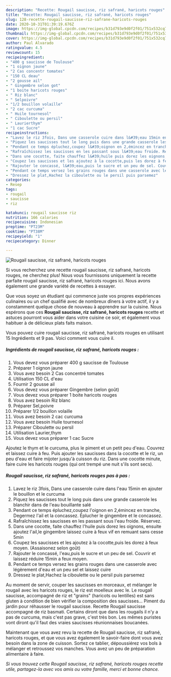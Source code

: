 ```yaml
---
description: "Recette: Rougail saucisse, riz safrané, haricots rouges"
title: "Recette: Rougail saucisse, riz safrané, haricots rouges"
slug: 128-recette-rougail-saucisse-riz-safrane-haricots-rouges
date: 2020-10-31T01:39:19.676Z
image: https://img-global.cpcdn.com/recipes/b31d793e9d0f2f01/751x532cq70/rougail-saucisse-riz-safrane-haricots-rouges-photo-principale-de-la-recette.jpg
thumbnail: https://img-global.cpcdn.com/recipes/b31d793e9d0f2f01/751x532cq70/rougail-saucisse-riz-safrane-haricots-rouges-photo-principale-de-la-recette.jpg
cover: https://img-global.cpcdn.com/recipes/b31d793e9d0f2f01/751x532cq70/rougail-saucisse-riz-safrane-haricots-rouges-photo-principale-de-la-recette.jpg
author: Paul Alvarado
ratingvalue: 4.5
reviewcount: 15
recipeingredient:
- "400 g saucisse de Toulouse"
- "1 oignon jaune"
- "2 Cas concentr tomates"
- "150 CL deau"
- "2 gousse ail"
- " Gingembre selon got"
- "1 boite haricots rouges"
- " Riz blanc"
- " Selpoivre"
- "1/2 bouillon volaille"
- "2 cac curcuma"
- " Huile tournesol"
- " Ciboulette ou persil"
- " Laurierthym"
- "1 cac Sucre"
recipeinstructions:
- "Lavez le riz 3fois, Dans une casserole cuire dans l&#39;eau 15min en ajouter le bouillon et le curcuma"
- "Piquez les saucisses tout le long puis dans une grande casserole les blanchir dans de l&#39;eau bouillante salé"
- "Pendant ce temps épluchez,coupez l&#39;oignon en 2,émincez en tranche, Degermez l&#39;ail et la concassez. Éplucher le gingembre et le concassez."
- "Rafraîchissez les saucisses en les passant sous l&#39;eau froide. Réservez."
- "Dans une cocotte, faite chauffez l&#39;huile puis dorez les oignons, ensuite ajoutez l&#39;ail,le gingembre laissez cuire à feux vif en remuant sans cesse 5min"
- "Coupez les saucisses et les ajoutez à la cocotte,puis les dorez à feux moyen. (Assaisonez selon goût)"
- "Rajouter le concassé, l&#39;eau,puis le sucre et un peu de sel. Couvrir et laissez réduire 15min a feux moyen."
- "Pendant ce temps versez les grains rouges dans une casserole avec légèrement d&#39;eau et un peu sel et laissez cuire"
- "Dressez le plat,Hachez la ciboulette ou le persil puis parsemez"
categories:
- Resep
tags:
- rougail
- saucisse
- riz

katakunci: rougail saucisse riz 
nutrition: 166 calories
recipecuisine: Indonesian
preptime: "PT23M"
cooktime: "PT38M"
recipeyield: "1"
recipecategory: Dinner

---
```



![Rougail saucisse, riz safrané, haricots rouges](https://img-global.cpcdn.com/recipes/b31d793e9d0f2f01/751x532cq70/rougail-saucisse-riz-safrane-haricots-rouges-photo-principale-de-la-recette.jpg)

Si vous recherchez une recette rougail saucisse, riz safrané, haricots rouges, ne cherchez plus! Nous vous fournissons uniquement la recette parfaite rougail saucisse, riz safrané, haricots rouges ici. Nous avons également une grande variété de recettes à essayer.

Que vous soyez un étudiant qui commence juste vos propres expériences culinaires ou un chef qualifié avec de nombreux dîners à votre actif, il y a constamment quelque chose de nouveau à apprendre sur la cuisine. Nous espérons que ces <strong> Rougail saucisse, riz safrané, haricots rouges </strong> recette et astuces pourront vous aider dans votre cuisine ce soir, et également vous habituer à de délicieux plats faits maison.

<!--inarticleads1-->

Vous pouvez cuire rougail saucisse, riz safrané, haricots rouges en utilisant 15 Ingrédients et 9 pas. Voici comment vous cuire il.

##### Ingrédients de rougail saucisse, riz safrané, haricots rouges :

1. Vous devez vous préparer 400 g saucisse de Toulouse
1. Préparer 1 oignon jaune
1. Vous avez besoin 2 Cas concentré tomates
1. Utilisation 150 CL d&#39;eau
1. Fournir 2 gousse ail
1. Vous devez vous préparer  Gingembre (selon goût)
1. Vous devez vous préparer 1 boite haricots rouges
1. Vous avez besoin  Riz blanc
1. Préparer  Sel,poivre
1. Préparer 1/2 bouillon volaille
1. Vous avez besoin 2 cac curcuma
1. Vous avez besoin  Huile tournesol
1. Préparer  Ciboulette ou persil
1. Utilisation  Laurier,thym
1. Vous devez vous préparer 1 cac Sucre


Ajoutez le thym et le curcuma, plus le piment et un petit peu d&#39;eau. Couvrez et laissez cuire à feu. Puis ajouter les saucisses dans la cocotte et le riz, un peu d&#39;eau et faire mijoter jusqu&#39;à cuisson du riz. Dans une cocotte minute, faire cuire les haricots rouges (qui ont trempé une nuit s&#39;ils sont secs). 

<!--inarticleads2-->

##### Rougail saucisse, riz safrané, haricots rouges pas à pas :

1. Lavez le riz 3fois, Dans une casserole cuire dans l&#39;eau 15min en ajouter le bouillon et le curcuma
1. Piquez les saucisses tout le long puis dans une grande casserole les blanchir dans de l&#39;eau bouillante salé
1. Pendant ce temps épluchez,coupez l&#39;oignon en 2,émincez en tranche, Degermez l&#39;ail et la concassez. Éplucher le gingembre et le concassez.
1. Rafraîchissez les saucisses en les passant sous l&#39;eau froide. Réservez.
1. Dans une cocotte, faite chauffez l&#39;huile puis dorez les oignons, ensuite ajoutez l&#39;ail,le gingembre laissez cuire à feux vif en remuant sans cesse 5min
1. Coupez les saucisses et les ajoutez à la cocotte,puis les dorez à feux moyen. (Assaisonez selon goût)
1. Rajouter le concassé, l&#39;eau,puis le sucre et un peu de sel. Couvrir et laissez réduire 15min a feux moyen.
1. Pendant ce temps versez les grains rouges dans une casserole avec légèrement d&#39;eau et un peu sel et laissez cuire
1. Dressez le plat,Hachez la ciboulette ou le persil puis parsemez


Au moment de servir, couper les saucisses en morceaux, et mélanger le rougail avec les haricots rouges, le riz est moelleux avec le. Le rougail saucisse, accompagné de riz et &#34;grains&#34; (haricots ou lentilles) est sans gluten à condition de bien vérifier la composition des saucisses… Piment du jardin pour réhausser le rougail saucisse. Recette Rougail saucisse accompagné de riz basmati. Certains diront que dans les rougails il n&#39;y a pas de curcuma, mais c&#39;est pas grave, c&#39;est très bon. Les mêmes puristes vont diront qu&#39;il faut des vraies saucisses réunionnaises boucanées. 

<!--inarticleads1-->

<p>
Maintenant que vous avez revu la recette de Rougail saucisse, riz safrané, haricots rouges, et que vous avez également le savoir-faire dont vous avez besoin dans la zone de cuisson. Sortez ce tablier, dépoussiérez vos bols à mélanger et retroussez vos manches. Vous avez un peu de préparation alimentaire à faire.
</p>

<p>
<i>Si vous trouvez cette Rougail saucisse, riz safrané, haricots rouges recette utile, partagez-la avec vos amis ou votre famille, merci et bonne chance.</i>
</p>
